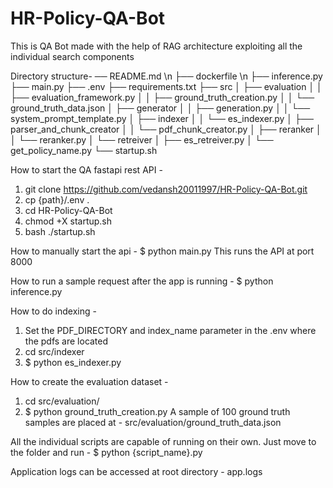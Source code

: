 # HR-Policy-QA-Bot
This is QA Bot made with the help of RAG architecture exploiting all the individual search components

Directory structure-
── README.md \n
├── dockerfile \n
├── inference.py
├── main.py
├── .env
├── requirements.txt
├── src
│   ├── evaluation
│   │   ├── evaluation_framework.py
│   │   ├── ground_truth_creation.py
│   │   └── ground_truth_data.json
│   ├── generator
│   │   ├── generation.py
│   │   └── system_prompt_template.py
│   ├── indexer
│   │   └── es_indexer.py
│   ├── parser_and_chunk_creator
│   │   └── pdf_chunk_creator.py
│   ├── reranker
│   │   └── reranker.py
│   └── retreiver
│       ├── es_retreiver.py
│       └── get_policy_name.py
└── startup.sh

How to start the QA fastapi rest API - 
1. git clone https://github.com/vedansh20011997/HR-Policy-QA-Bot.git
2. cp {path}/.env .
2. cd HR-Policy-QA-Bot
3. chmod +X startup.sh
4. bash ./startup.sh

How to manually start the api - 
$ python main.py
This runs the API at port 8000

How to run a sample request after the app is running - 
$ python inference.py

How to do indexing - 
1. Set the PDF_DIRECTORY and index_name parameter in the .env where the pdfs are located
2. cd src/indexer
3. $ python es_indexer.py

How to create the evaluation dataset - 
1. cd src/evaluation/
2. $ python ground_truth_creation.py
A sample of 100 ground truth samples are placed at - src/evaluation/ground_truth_data.json

All the individual scripts are capable of running on their own. 
Just move to the folder and run - 
$ python {script_name}.py

Application logs can be accessed at root directory - app.logs
